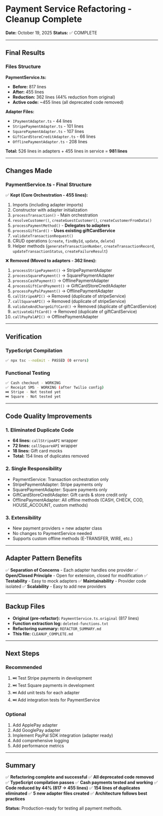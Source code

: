 # Payment Service Refactoring - Cleanup Complete
**Date:** October 19, 2025
**Status:** ✅ COMPLETE

---

## Final Results

### Files Structure

**PaymentService.ts:**
- **Before:** 817 lines
- **After:** 455 lines
- **Reduction:** 362 lines (44% reduction from original)
- **Active code:** ~455 lines (all deprecated code removed)

**Adapter Files:**
- `IPaymentAdapter.ts` - 44 lines
- `StripePaymentAdapter.ts` - 101 lines
- `SquarePaymentAdapter.ts` - 107 lines
- `GiftCardStoreCreditAdapter.ts` - 66 lines
- `OfflinePaymentAdapter.ts` - 208 lines

**Total:** 526 lines in adapters + 455 lines in service = **981 lines**

---

## Changes Made

### PaymentService.ts - Final Structure

✅ **Kept (Core Orchestration - 455 lines):**
1. Imports (including adapter imports)
2. Constructor with adapter initialization
3. `processTransaction()` - Main orchestration
4. `resolveCustomer()`, `createGuestCustomer()`, `createCustomerFromData()`
5. `processPaymentMethod()` - **Delegates to adapters**
6. `processGiftCard()` - **Uses existing giftCardService**
7. `validateTransactionRequest()`
8. CRUD operations (`create`, `findById`, `update`, `delete`)
9. Helper methods (`generateTransactionNumber`, `createTransactionRecord`, `updateTransactionStatus`, `createFailureResult`)

❌ **Removed (Moved to adapters - 362 lines):**
1. `processStripePayment()` → StripePaymentAdapter
2. `processSquarePayment()` → SquarePaymentAdapter
3. `processCashPayment()` → OfflinePaymentAdapter
4. `processGiftCardPayment()` → GiftCardStoreCreditAdapter
5. `processPayPalPayment()` → OfflinePaymentAdapter
6. `callStripeAPI()` → Removed (duplicate of stripeService)
7. `callSquareAPI()` → Removed (duplicate of stripeService)
8. `validateAndChargeGiftCard()` → Removed (duplicate of giftCardService)
9. `activateGiftCard()` → Removed (duplicate of giftCardService)
10. `callPayPalAPI()` → OfflinePaymentAdapter

---

## Verification

### TypeScript Compilation
```bash
✅ npx tsc --noEmit - PASSED (0 errors)
```

### Functional Testing
```bash
✅ Cash checkout - WORKING
✅ Receipt SMS - WORKING (after Twilio config)
⏭️ Stripe - Not tested yet
⏭️ Square - Not tested yet
```

---

## Code Quality Improvements

### 1. Eliminated Duplicate Code
- **64 lines:** `callStripeAPI` wrapper
- **72 lines:** `callSquareAPI` wrapper
- **18 lines:** Gift card mocks
- **Total:** 154 lines of duplicates removed

### 2. Single Responsibility
- PaymentService: Transaction orchestration only
- StripePaymentAdapter: Stripe payments only
- SquarePaymentAdapter: Square payments only
- GiftCardStoreCreditAdapter: Gift cards & store credit only
- OfflinePaymentAdapter: All offline methods (CASH, CHECK, COD, HOUSE_ACCOUNT, custom methods)

### 3. Extensibility
- New payment providers = new adapter class
- No changes to PaymentService needed
- Supports custom offline methods (E-TRANSFER, WIRE, etc.)

---

## Adapter Pattern Benefits

✅ **Separation of Concerns** - Each adapter handles one provider
✅ **Open/Closed Principle** - Open for extension, closed for modification
✅ **Testability** - Easy to mock adapters
✅ **Maintainability** - Provider code isolated
✅ **Scalability** - Easy to add new providers

---

## Backup Files

- **Original (pre-refactor):** `PaymentService.ts.original` (817 lines)
- **Function extraction log:** `deleted-functions.txt`
- **Refactoring summary:** `REFACTOR_SUMMARY.md`
- **This file:** `CLEANUP_COMPLETE.md`

---

## Next Steps

### Recommended
1. ⏭️ Test Stripe payments in development
2. ⏭️ Test Square payments in development
3. ⏭️ Add unit tests for each adapter
4. ⏭️ Add integration tests for PaymentService

### Optional
1. Add ApplePay adapter
2. Add GooglePay adapter
3. Implement PayPal SDK integration (adapter ready)
4. Add comprehensive logging
5. Add performance metrics

---

## Summary

✅ **Refactoring complete and successful**
✅ **All deprecated code removed**
✅ **TypeScript compilation passes**
✅ **Cash payments tested and working**
✅ **Code reduced by 44% (817 → 455 lines)**
✅ **154 lines of duplicates eliminated**
✅ **5 new adapter files created**
✅ **Architecture follows best practices**

**Status:** Production-ready for testing all payment methods.
